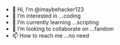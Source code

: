 - 👋 Hi, I’m @imaybehacker123
- 👀 I’m interested in ...coding
- 🌱 I’m currently learning ...scripting
- 💞️ I’m looking to collaborate on ...fandom
- 📫 How to reach me ...no need

<!---
imaybehacker123/imaybehacker123 is a ✨ special ✨ repository because its `README.md` (this file) appears on your GitHub profile.
You can click the Preview link to take a look at your changes.
--->
